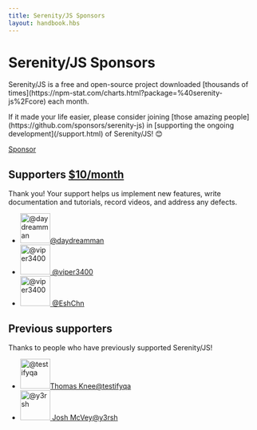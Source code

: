 ```yaml
---
title: Serenity/JS Sponsors
layout: handbook.hbs
---
```

# Serenity/JS Sponsors

<div class="pro-tip">
    <div class="icon"><i class="fab fa-github"></i></div>
    <div class="text">
        <p>
            Serenity/JS is a free and open-source project downloaded [thousands of times](https://npm-stat.com/charts.html?package=%40serenity-js%2Fcore) each month.
        </p>
        <p>
            If it made your life easier, please consider joining [those amazing people](https://github.com/sponsors/serenity-js) in [supporting the ongoing development](/support.html) of Serenity/JS! 😊
        </p>
        <p><a class="github-button" href="https://github.com/sponsors/serenity-js" data-icon="octicon-heart" data-size="large" aria-label="Sponsor Serenity/JS on GitHub">Sponsor</a></p>
    </div>
</div>
    
    
## Supporters <a class="tier" href="https://github.com/sponsors/serenity-js">$10/month</a>

Thank you! Your support helps us implement new features, write documentation and tutorials, record videos, and address any defects.

<ul class="supporters">
    <li>
        <a href="https://github.com/daydreamman" target="_blank" title="@daydreamman"><img height="60" width="60" alt="@daydreamman" src="https://avatars3.githubusercontent.com/u/4936131?s=120&v=4" /><span class="name"></span><span class="nickname">@daydreamman</span></a>
    </li>
    <li>
        <a href="https://github.com/viper3400" target="_blank" title="@y3rsh"><img height="60" width="60" alt="@viper3400" src="https://avatars.githubusercontent.com/u/11006334?s=460&u=f6e1dda2c008a6168a555dce5ee4774faf771f94&v=4" />
<span class="name"></span><span class="nickname">@viper3400</span></a>
    </li>
    <li>
        <a href="https://github.com/EshChn" target="_blank" title="@y3rsh"><img height="60" width="60" alt="@viper3400" src="https://avatars.githubusercontent.com/u/9217895?v=4" />
<span class="name"></span><span class="nickname">@EshChn</span></a>
    </li>
</ul>

## Previous supporters

Thanks to people who have previously supported Serenity/JS!

<ul class="supporters">
    <li>
        <a href="https://github.com/testifyqa" target="_blank" title="@testifyqa"><img height="60" width="60" alt="@testifyqa" src="https://avatars0.githubusercontent.com/u/57488668?s=120&amp;v=4"><span class="name">Thomas Knee</span><span class="nickname">@testifyqa</span></a>
    </li>
    <li>
        <a href="https://github.com/y3rsh" target="_blank" title="@y3rsh"><img height="60" width="60" alt="@y3rsh" src="https://avatars1.githubusercontent.com/u/502770?s=460&u=26c47ef01b759c45b6a9cee3d0a1276a2c814b30&v=4" />
<span class="name">Josh McVey</span><span class="nickname">@y3rsh</span></a>
    </li>
</ul>
